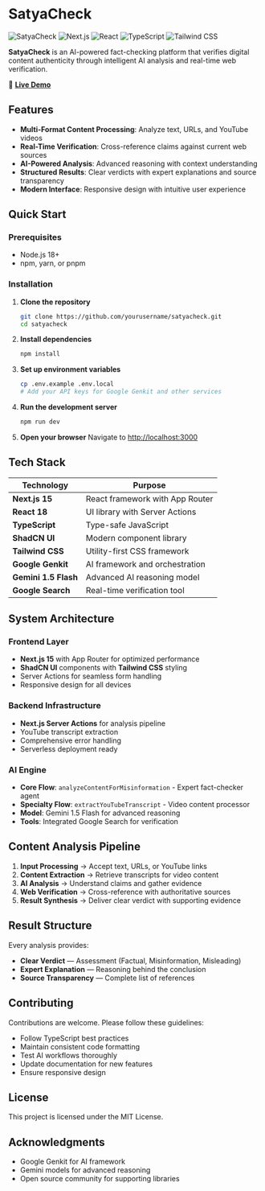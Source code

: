 # SatyaCheck

![SatyaCheck](https://img.shields.io/badge/AI-Fact_Checker-green.svg)
![Next.js](https://img.shields.io/badge/Next.js-15-black)
![React](https://img.shields.io/badge/React-18-blue)
![TypeScript](https://img.shields.io/badge/TypeScript-blue)
![Tailwind CSS](https://img.shields.io/badge/Tailwind_CSS-38B2AC)

**SatyaCheck** is an AI-powered fact-checking platform that verifies digital content authenticity through intelligent AI analysis and real-time web verification.

🔗 **[Live Demo](https://satyacheck.vercel.app/)**

## Features

- **Multi-Format Content Processing**: Analyze text, URLs, and YouTube videos
- **Real-Time Verification**: Cross-reference claims against current web sources
- **AI-Powered Analysis**: Advanced reasoning with context understanding
- **Structured Results**: Clear verdicts with expert explanations and source transparency
- **Modern Interface**: Responsive design with intuitive user experience

## Quick Start

### Prerequisites

- Node.js 18+
- npm, yarn, or pnpm

### Installation

1. **Clone the repository**
   ```bash
   git clone https://github.com/yourusername/satyacheck.git
   cd satyacheck
   ```

2. **Install dependencies**
   ```bash
   npm install
   ```

3. **Set up environment variables**
   ```bash
   cp .env.example .env.local
   # Add your API keys for Google Genkit and other services
   ```

4. **Run the development server**
   ```bash
   npm run dev
   ```

5. **Open your browser**
   Navigate to [http://localhost:3000](http://localhost:3000)

## Tech Stack

| Technology | Purpose |
|------------|---------|
| **Next.js 15** | React framework with App Router |
| **React 18** | UI library with Server Actions |
| **TypeScript** | Type-safe JavaScript |
| **ShadCN UI** | Modern component library |
| **Tailwind CSS** | Utility-first CSS framework |
| **Google Genkit** | AI framework and orchestration |
| **Gemini 1.5 Flash** | Advanced AI reasoning model |
| **Google Search** | Real-time verification tool |

## System Architecture

### Frontend Layer
- **Next.js 15** with App Router for optimized performance
- **ShadCN UI** components with **Tailwind CSS** styling
- Server Actions for seamless form handling
- Responsive design for all devices

### Backend Infrastructure
- **Next.js Server Actions** for analysis pipeline
- YouTube transcript extraction
- Comprehensive error handling
- Serverless deployment ready

### AI Engine
- **Core Flow**: `analyzeContentForMisinformation` - Expert fact-checker agent
- **Specialty Flow**: `extractYouTubeTranscript` - Video content processor
- **Model**: Gemini 1.5 Flash for advanced reasoning
- **Tools**: Integrated Google Search for verification

## Content Analysis Pipeline

1. **Input Processing** → Accept text, URLs, or YouTube links
2. **Content Extraction** → Retrieve transcripts for video content
3. **AI Analysis** → Understand claims and gather evidence
4. **Web Verification** → Cross-reference with authoritative sources
5. **Result Synthesis** → Deliver clear verdict with supporting evidence

## Result Structure

Every analysis provides:
- **Clear Verdict** — Assessment (Factual, Misinformation, Misleading)
- **Expert Explanation** — Reasoning behind the conclusion
- **Source Transparency** — Complete list of references

## Contributing

Contributions are welcome. Please follow these guidelines:

- Follow TypeScript best practices
- Maintain consistent code formatting
- Test AI workflows thoroughly
- Update documentation for new features
- Ensure responsive design

## License

This project is licensed under the MIT License.

## Acknowledgments

- Google Genkit for AI framework
- Gemini models for advanced reasoning
- Open source community for supporting libraries
